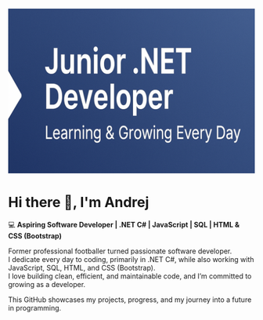 ![Banner](assets/banner.png)

# Hi there 👋, I'm Andrej  

💻 **Aspiring Software Developer | .NET C# | JavaScript | SQL | HTML & CSS (Bootstrap)**  

Former professional footballer turned passionate software developer.  
I dedicate every day to coding, primarily in .NET C#, while also working with JavaScript, SQL, HTML, and CSS (Bootstrap).  
I love building clean, efficient, and maintainable code, and I’m committed to growing as a developer.  

This GitHub showcases my projects, progress, and my journey into a future in programming.  

